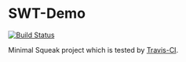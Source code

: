 SWT-Demo
=======
[![Build Status](https://travis-ci.org/HPI-BP2015H/SWT-Demo.svg?branch=master)](https://travis-ci.org/HPI-BP2015H/SWT-Demo)

Minimal Squeak project which is tested by [Travis-CI](https://travis-ci.org/HPI-BP2015H/SWT-Demo).
